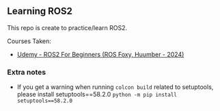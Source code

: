 ## Learning ROS2

This repo is create to practice/learn ROS2.

Courses Taken:
- [Udemy - ROS2 For Beginners (ROS Foxy, Huumber - 2024)](https://www.udemy.com/course/ros2-for-beginners/)


### Extra notes
- If you get a warning when running `colcon build` related to setuptools, please
install setuptools==58.2.0
`python -m pip install setuptools==58.2.0`
